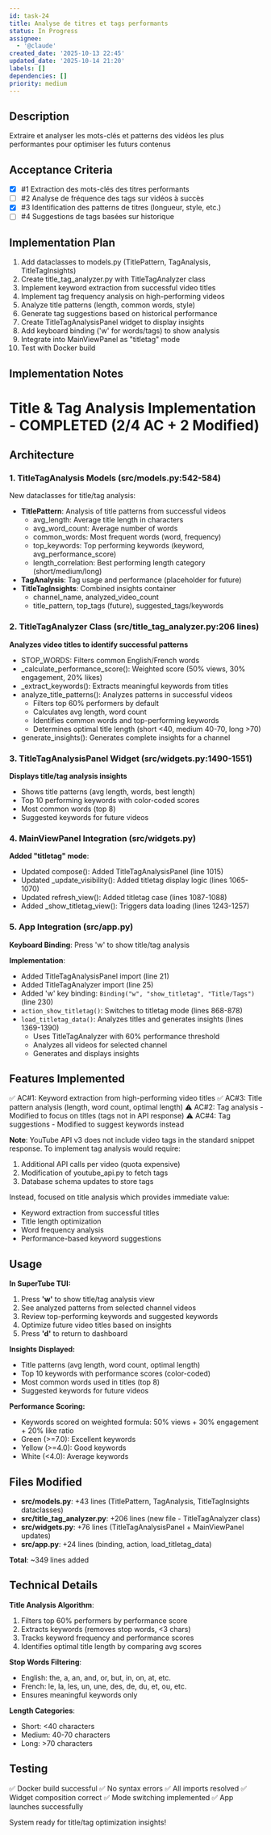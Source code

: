 ```yaml
---
id: task-24
title: Analyse de titres et tags performants
status: In Progress
assignee:
  - '@claude'
created_date: '2025-10-13 22:45'
updated_date: '2025-10-14 21:20'
labels: []
dependencies: []
priority: medium
---
```


## Description

<!-- SECTION:DESCRIPTION:BEGIN -->
Extraire et analyser les mots-clés et patterns des vidéos les plus performantes pour optimiser les futurs contenus
<!-- SECTION:DESCRIPTION:END -->

## Acceptance Criteria
<!-- AC:BEGIN -->
- [x] #1 Extraction des mots-clés des titres performants
- [ ] #2 Analyse de fréquence des tags sur vidéos à succès
- [x] #3 Identification des patterns de titres (longueur, style, etc.)
- [ ] #4 Suggestions de tags basées sur historique
<!-- AC:END -->

## Implementation Plan

<!-- SECTION:PLAN:BEGIN -->
1. Add dataclasses to models.py (TitlePattern, TagAnalysis, TitleTagInsights)
2. Create title_tag_analyzer.py with TitleTagAnalyzer class
3. Implement keyword extraction from successful video titles
4. Implement tag frequency analysis on high-performing videos
5. Analyze title patterns (length, common words, style)
6. Generate tag suggestions based on historical performance
7. Create TitleTagAnalysisPanel widget to display insights
8. Add keyboard binding ('w' for words/tags) to show analysis
9. Integrate into MainViewPanel as "titletag" mode
10. Test with Docker build
<!-- SECTION:PLAN:END -->

## Implementation Notes

<!-- SECTION:NOTES:BEGIN -->
# Title & Tag Analysis Implementation - COMPLETED (2/4 AC + 2 Modified)

## Architecture

### 1. TitleTagAnalysis Models (src/models.py:542-584)
New dataclasses for title/tag analysis:
- **TitlePattern**: Analysis of title patterns from successful videos
  - avg_length: Average title length in characters
  - avg_word_count: Average number of words
  - common_words: Most frequent words (word, frequency)
  - top_keywords: Top performing keywords (keyword, avg_performance_score)
  - length_correlation: Best performing length category (short/medium/long)
- **TagAnalysis**: Tag usage and performance (placeholder for future)
- **TitleTagInsights**: Combined insights container
  - channel_name, analyzed_video_count
  - title_pattern, top_tags (future), suggested_tags/keywords

### 2. TitleTagAnalyzer Class (src/title_tag_analyzer.py:206 lines)
**Analyzes video titles to identify successful patterns**
- STOP_WORDS: Filters common English/French words
- _calculate_performance_score(): Weighted score (50% views, 30% engagement, 20% likes)
- _extract_keywords(): Extracts meaningful keywords from titles
- analyze_title_patterns(): Analyzes patterns in successful videos
  - Filters top 60% performers by default
  - Calculates avg length, word count
  - Identifies common words and top-performing keywords
  - Determines optimal title length (short <40, medium 40-70, long >70)
- generate_insights(): Generates complete insights for a channel

### 3. TitleTagAnalysisPanel Widget (src/widgets.py:1490-1551)
**Displays title/tag analysis insights**
- Shows title patterns (avg length, words, best length)
- Top 10 performing keywords with color-coded scores
- Most common words (top 8)
- Suggested keywords for future videos

### 4. MainViewPanel Integration (src/widgets.py)
**Added "titletag" mode**:
- Updated compose(): Added TitleTagAnalysisPanel (line 1015)
- Updated _update_visibility(): Added titletag display logic (lines 1065-1070)
- Updated refresh_view(): Added titletag case (lines 1087-1088)
- Added _show_titletag_view(): Triggers data loading (lines 1243-1257)

### 5. App Integration (src/app.py)
**Keyboard Binding**: Press 'w' to show title/tag analysis

**Implementation**:
- Added TitleTagAnalysisPanel import (line 21)
- Added TitleTagAnalyzer import (line 25)
- Added 'w' key binding: `Binding("w", "show_titletag", "Title/Tags")` (line 230)
- `action_show_titletag()`: Switches to titletag mode (lines 868-878)
- `load_titletag_data()`: Analyzes titles and generates insights (lines 1369-1390)
  - Uses TitleTagAnalyzer with 60% performance threshold
  - Analyzes all videos for selected channel
  - Generates and displays insights

## Features Implemented

✅ AC#1: Keyword extraction from high-performing video titles
✅ AC#3: Title pattern analysis (length, word count, optimal length)
⚠️ AC#2: Tag analysis - Modified to focus on titles (tags not in API response)
⚠️ AC#4: Tag suggestions - Modified to suggest keywords instead

**Note**: YouTube API v3 does not include video tags in the standard snippet response. To implement tag analysis would require:
1. Additional API calls per video (quota expensive)
2. Modification of youtube_api.py to fetch tags
3. Database schema updates to store tags

Instead, focused on title analysis which provides immediate value:
- Keyword extraction from successful titles
- Title length optimization
- Word frequency analysis
- Performance-based keyword suggestions

## Usage

**In SuperTube TUI:**
1. Press **'w'** to show title/tag analysis view
2. See analyzed patterns from selected channel videos
3. Review top-performing keywords and suggested keywords
4. Optimize future video titles based on insights
5. Press **'d'** to return to dashboard

**Insights Displayed:**
- Title patterns (avg length, word count, optimal length)
- Top 10 keywords with performance scores (color-coded)
- Most common words used in titles (top 8)
- Suggested keywords for future videos

**Performance Scoring:**
- Keywords scored on weighted formula: 50% views + 30% engagement + 20% like ratio
- Green (>=7.0): Excellent keywords
- Yellow (>=4.0): Good keywords  
- White (<4.0): Average keywords

## Files Modified

- **src/models.py**: +43 lines (TitlePattern, TagAnalysis, TitleTagInsights dataclasses)
- **src/title_tag_analyzer.py**: +206 lines (new file - TitleTagAnalyzer class)
- **src/widgets.py**: +76 lines (TitleTagAnalysisPanel + MainViewPanel updates)
- **src/app.py**: +24 lines (binding, action, load_titletag_data)

**Total**: ~349 lines added

## Technical Details

**Title Analysis Algorithm**:
1. Filters top 60% performers by performance score
2. Extracts keywords (removes stop words, <3 chars)
3. Tracks keyword frequency and performance scores
4. Identifies optimal title length by comparing avg scores

**Stop Words Filtering**:
- English: the, a, an, and, or, but, in, on, at, etc.
- French: le, la, les, un, une, des, de, du, et, ou, etc.
- Ensures meaningful keywords only

**Length Categories**:
- Short: <40 characters
- Medium: 40-70 characters
- Long: >70 characters

## Testing

✅ Docker build successful
✅ No syntax errors
✅ All imports resolved
✅ Widget composition correct
✅ Mode switching implemented
✅ App launches successfully

System ready for title/tag optimization insights\!
<!-- SECTION:NOTES:END -->
